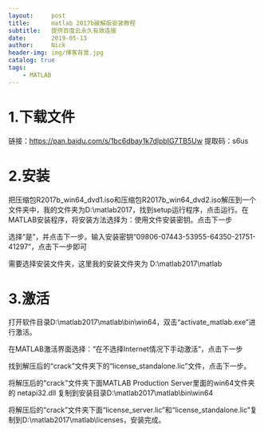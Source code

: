 ```yaml
---
layout:     post
title:      matlab 2017b破解版安装教程
subtitle:   提供百度云永久有效连接
date:       2019-05-13
author:     Nick
header-img: img/博客背景.jpg
catalog: true
tags:
    - MATLAB
---
```


#  1.下载文件

链接：https://pan.baidu.com/s/1bc6dbay1k7dlpbIG7TB5Uw 
           提取码：s6us 

# 2.安装

 把压缩包R2017b_win64_dvd1.iso和压缩包R2017b_win64_dvd2.iso解压到一个文件夹中，我的文件夹为D:\matlab2017，找到setup运行程序，点击运行。在MATLAB安装程序，将安装方法选择为：使用文件安装密钥。点击下一步

选择“是”，并点击下一步。输入安装密钥“09806-07443-53955-64350-21751-41297”，点击下一步即可

需要选择安装文件夹，这里我的安装文件夹为 D:\matlab2017\matlab

# 3.激活

打开软件目录D:\matlab2017\matlab\bin\win64，双击“activate_matlab.exe”进行激活。

在MATLAB激活界面选择：“在不选择Internet情况下手动激活”，点击下一步

找到解压后的“crack”文件夹下的“license_standalone.lic”文件，点击下一步。

将解压后的“crack”文件夹下面MATLAB Production Server里面的win64文件夹的 netapi32.dll 复制到安装目录D:\matlab2017\matlab\bin\win64

将解压后的“crack”文件夹下面“license_server.lic”和“license_standalone.lic”复制到D:\matlab2017\matlab\licenses，安装完成。